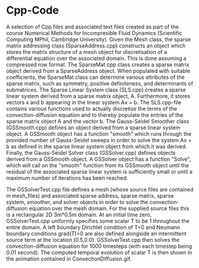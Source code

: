 # Cpp-Code
A selection of Cpp files and associated text files created as part of the course Numerical Methods for Incompresible Fluid Dynamics (Scientific Computing MPhil, Cambridge University).
Given the Mesh class, the sparse matrix addressing class (SparseAddress.cpp) constructs an object which stores the matrix structure of a mesh object for discretisation of a differential equation over the associated domain.
This is done assuming a compressed row format. 
The SparseMat.cpp class creates a sparse matrix object derived from a SparseAddress object. When populated with suitable coefficients, the SparseMat class can determine various attributes of the sparse matrix, such as symmetry,
positive definiteness, and determinants of submatrices. 
The Sparse Linear System class (SLS.cpp) creates a sparse linear system derived from a sparse matrix object, A. Furthermore, it stores vectors x and b appearing in the linear system Ax = b. The SLS.cpp-file contains various
functions used to actually discretise the terms of the convection-diffusion equation and to thereby populate the entries of the sparse matrix object A and the vector b.
The Gauss-Seidel Smoother class (GSSmooth.cpp) defines an object derived from a sparse linear system object. A GSSmooth object has a function "smooth" which runs through the provided number of Gauss-Seidel 
sweeps in order to solve the system Ax = b as defined in the sparse linear system object from which it was derived. 
Finally, the Gauss-Seidel Solver class (GSSolver.cpp) defines objects derived from a GSSmooth object. A GSSolver object has a function "Solve", which will call on the "smooth" function from its GSSmooth object until
the residual of the associated sparse linear system is sufficiently small or until a maximum number of iterations has been reached.

The GSSolverTest.cpp file defines a mesh (whose source files are contained in mesh_files) and associated sparse address, sparse matrix, sparse system, smoother, and solver objects in order to solve the convection-diffusion
equation over the mesh domain. For the supplied source files this is a rectangular 2D 3m*0.5m domain. At an initial time zero, GSSolverTest.cpp uniformly specifies some scalar T to be 1 throughout the entire domain.
A left boundary Dirichlet condition of T=0 and Neumann boundary conditions grad(T)=0 are also defined alongside an intermittent source term at the location (0.5,0.0). GSSolverTest.cpp then solves the convection-diffusion
equation for 1000 timesteps (with each timestep being 0.01 second). The computed temporal evolution of scalar T is then shown in the animation contained in ConvectionDiffusion.gif. 
